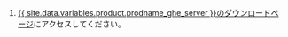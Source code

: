 1. [{{ site.data.variables.product.prodname_ghe_server }}のダウンロードページ](https://enterprise.github.com/download)にアクセスしてください。
